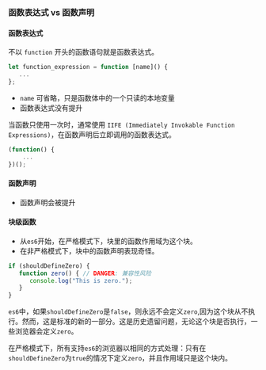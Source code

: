 ### 函数表达式 vs 函数声明

#### 函数表达式

不以 `function` 开头的函数语句就是函数表达式。

```js
let function_expression = function [name]() {
   ...
};
```

- `name` 可省略，只是函数体中的一个只读的本地变量
- 函数表达式没有提升

当函数只使用一次时，通常使用 `IIFE (Immediately Invokable Function Expressions)`，在函数声明后立即调用的函数表达式。

```js
(function() {
    ...
})();
```

#### 函数声明

- 函数声明会被提升

#### 块级函数

- 从`es6`开始，在严格模式下，块里的函数作用域为这个块。
- 在非严格模式下，块中的函数声明表现奇怪。

```js
if (shouldDefineZero) {
   function zero() { // DANGER: 兼容性风险
      console.log("This is zero.");
   }
}
```
`es6`中，如果`shouldDefineZero`是`false`，则永远不会定义`zero`,因为这个块从不执行。然而，这是标准的新的一部分。这是历史遗留问题，无论这个块是否执行，一些浏览器会定义`zero`。

在严格模式下，所有支持`es6`的浏览器以相同的方式处理：只有在`shouldDefineZero`为`true`的情况下定义`zero`，并且作用域只是这个块内。